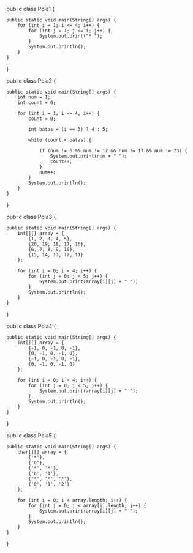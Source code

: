 public class Pola1 {

    public static void main(String[] args) {
        for (int i = 1; i <= 4; i++) {
            for (int j = 1; j <= i; j++) {
                System.out.print("* ");
            }
            System.out.println();
        }
    }
}



public class Pola2 {

    public static void main(String[] args) {
        int num = 1;
        int count = 0;

        for (int i = 1; i <= 4; i++) {
            count = 0;

            int batas = (i == 3) ? 4 : 5;

            while (count < batas) {

                if (num != 6 && num != 12 && num != 17 && num != 23) {
                    System.out.print(num + " ");
                    count++;
                }
                num++;
            }
            System.out.println();
        }
    }
}


public class Pola3 {

    public static void main(String[] args) {
        int[][] array = {
            {1, 2, 3, 4, 5},
            {20, 19, 18, 17, 16},
            {6, 7, 8, 9, 10},
            {15, 14, 13, 12, 11}
        };

        for (int i = 0; i < 4; i++) {
            for (int j = 0; j < 5; j++) {
                System.out.print(array[i][j] + " ");
            }
            System.out.println();
        }
    }
}




public class Pola4 {

    public static void main(String[] args) {
        int[][] array = {
            {-1, 0, -1, 0, -1},
            {0, -1, 0, -1, 0},
            {-1, 0, -1, 0, -1},
            {0, -1, 0, -1, 0}
        };

        for (int i = 0; i < 4; i++) {
            for (int j = 0; j < 5; j++) {
                System.out.print(array[i][j] + " ");
            }
            System.out.println();
        }
    }
}




public class Pola5 {

    public static void main(String[] args) {
        char[][] array = {
            {'*'},
            {'0'},
            {'*', '*'},
            {'0', '1'},
            {'*', '*', '*'},
            {'0', '1', '2'}
        };

        for (int i = 0; i < array.length; i++) {
            for (int j = 0; j < array[i].length; j++) {
                System.out.print(array[i][j] + " ");
            }
            System.out.println();
        }
    }
}
